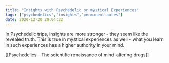 ```yaml
---
title: "Insights with Psychedelic or mystical Experiences"
tags: ["psychedelics","insights","permanent-notes"]
date: 2020-12-20 20:04:22
---
```


In Psychedelic trips, insights are more stronger - they seem like the revealed truth. This is true in mystical experiences as well - what you learn in such experiences has a higher authority in your mind.

[[Psychedelics - The scientific renaissance of mind-altering drugs]]
